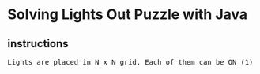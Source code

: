 # Solving Lights Out Puzzle with Java

## instructions

<pre>Lights are placed in N x N grid. Each of them can be ON (1) or OFF (0). When a light is toggled, from ON to OFF or OFF to ON,so are its horizontal and vertical neighbors – if any of them exists. Find a way to switch off all lights and print one possible sequence. The number of moves in this sequence is minimum. Display the light states in each move, until all lights are OFF.</pre>
